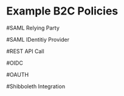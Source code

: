 # Example B2C Policies

#SAML Relying Party

#SAML IDentitiy Provider

#REST API Call

#OIDC 

#OAUTH

#Shibboleth Integration